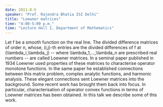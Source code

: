 ```yaml
---
date: 2011-8-5
speaker: "Prof. Rajendra Bhatia ISI Delhi"
title: "Loewner matrices"
time: "4:00-5:00 p.m." 
time: "Lecture Hall I, Department of Mathematics"
---
```

Let f be a smooth function on the real line. The divided difference
matrices of order n, whose, (i,j)-th entries are the divided differences
of f at (\\lambda_i,\\lambda_j) -- where \\lambda_1,...,\\lambda_n are
prescribed real numbers -- are called Loewner matrices. In a seminal
paper published in 1934 Loewner used properties of these matrices to
characterise operator monotone functions. In the same paper he established
connections between this matrix problem, complex analytic functions, and
harmonic analysis. These elegant connections sent Loewner matrices into
the background. Some recent work has brought them back into focus. In
particular, characterisation of operator convex functions in terms of
Loewner matrices has been obtained. In this talk we describe some of
this work.
